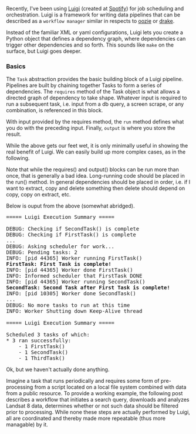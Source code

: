 Recently, I've been using [Luigi](https://pypi.python.org/pypi/luigi/2.2.0) (created at [Spotify](https://en.wikipedia.org/wiki/Spotify)) for job scheduling and orchestration.  Luigi is a framework for writing data pipelines that can be described as a `workflow manager` similar in respects to [oozie](http://oozie.apache.org/) or [drake](https://github.com/Factual/drake).   

Instead of the familiar XML or yaml configurations, Luigi lets you create a Python object that defines a dependency graph, where dependencies can trigger other dependencies and so forth. This sounds like `make` on the surface, but Luigi goes deeper.

### Basics

The `Task` abstraction provides the basic building block of a Luigi pipeline. Pipelines are built by chaining together Tasks to form a series of dependencies. The `requires` method of the Task object is what allows a directed graph of dependency to take shape. Whatever input is required to run a subsequent task, i.e. input from a db query, a screen scrape, or any combination, is referenced in this block.

With input provided by the requires method, the `run` method defines what you do with the preceding input. Finally, `output` is where you store the result.


<!-- {% highlight python %} {% endhighlight %} -->

<script src="https://gist.github.com/geraldmc/ff9db47392846dbcc4b1534b1de2abe0.js"></script>

While the above gets our feet wet, it is only minimally useful in showing the real benefit of Luigi. We can easily build up more complex cases, as in the following.


<script src="https://gist.github.com/geraldmc/ecf9d0df92473e88f593717722772622.js"></script>


Note that while the requires() and output() blocks can be run more than once, that is generally a bad idea. Long-running code should be placed in the run() method. In general dependencies should be placed in order, i.e. if I want to extract, copy and delete something then delete should depend on copy, copy on extract, etc.

Below is ouput from the above (somewhat abridged). 

<pre>
===== Luigi Execution Summary =====

DEBUG: Checking if SecondTask() is complete
DEBUG: Checking if FirstTask() is complete
...
DEBUG: Asking scheduler for work...
DEBUG: Pending tasks: 2
INFO: [pid 44365] Worker running FirstTask()
<strong>FirstTask: First Task is complete!</strong>
INFO: [pid 44365] Worker done FirstTask()
INFO: Informed scheduler that FirstTask DONE
INFO: [pid 44365] Worker running SecondTask()
<strong>SecondTask: Second Task after First Task is complete!</strong>
INFO: [pid 10305] Worker done SecondTask()
...
DEBUG: No more tasks to run at this time
INFO: Worker Shutting down Keep-Alive thread

===== Luigi Execution Summary =====

Scheduled 3 tasks of which:
* 3 ran successfully:
    - 1 FirstTask()
    - 1 SecondTask()
    - 1 ThirdTask()
</pre>


Ok, but we haven't actually done anything. 

Imagine a task that runs periodically and requires some form of pre-processing from a script located on a local file system combined with data from a public resource. To provide a working example, the following post describes a workflow that initiates a search query, downloads and analyzes Landsat 8 data, determines whether or not such data should be filtered prior to processing. While none these steps are actually performed by Luigi, all are coordinated and thereby made more repeatable (thus more managable) by it.  

<br>